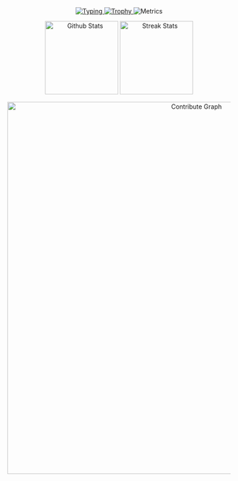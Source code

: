 <div align=center>
<a href="https://git.io/typing-svg">
<img src="https://readme-typing-svg.demolab.com?font=PT+Sans&size=40&duration=4000&pause=2000&color=5D5D5D&center=true&vCenter=true&width=435&lines=Stay+hungry%2C+stay+foolish." alt="Typing" />
</a>
<a href="https://github.com/ryo-ma/github-profile-trophy">
<img src="https://github-profile-trophy.vercel.app/?username=whitepaper233&theme=nord&margin-w=33&no-frame=true&title=MultiLanguage,Organizations,Commits,PullRequest,Repositories,Stars" alt="Trophy">
</a>

<img src="https://metrics.lecoq.io/WhitePaper233?template=classic&languages=1&base=header%2C%20activity%2C%20community%2C%20repositories%2C%20metadata&base.indepth=false&base.hireable=false&base.skip=false&languages=false&languages.limit=8&languages.threshold=0%25&languages.other=false&languages.colors=github&languages.sections=most-used&languages.indepth=false&languages.analysis.timeout=15&languages.categories=markup%2C%20programming&languages.recent.categories=markup%2C%20programming&languages.recent.load=300&languages.recent.days=14&config.timezone=Asia%2FShanghai&config.display=large" alt="Metrics">

<figure>
<img src="https://github-readme-stats.vercel.app/api?username=whitepaper233&show_icons=true&theme=react&hide_border=true" alt="Github Stats" height=165>
<img src="https://streak-stats.demolab.com?user=WhitePaper233&theme=react&hide_border=true&date_format=%5BY.%5Dn.j" alt="Streak Stats" height=165>
</figure>

<img src="https://activity-graph.herokuapp.com/graph?username=whitepaper233&theme=react" alt="Contribute Graph" width=838>
</div>

